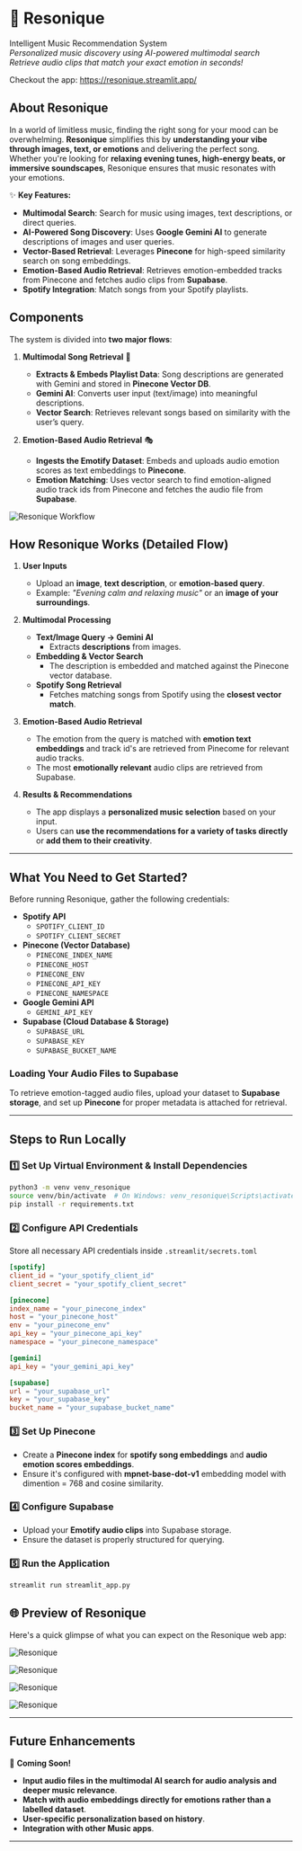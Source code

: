 # 🎵 **Resonique**

Intelligent Music Recommendation System  
_Personalized music discovery using AI-powered multimodal search_  
_Retrieve audio clips that match your exact emotion in seconds!_

Checkout the app: https://resonique.streamlit.app/

## **About Resonique**

In a world of limitless music, finding the right song for your mood can be overwhelming. **Resonique** simplifies this by **understanding your vibe through images, text, or emotions** and delivering the perfect song. Whether you're looking for **relaxing evening tunes, high-energy beats, or immersive soundscapes**, Resonique ensures that music resonates with your emotions.

✨ **Key Features:**

-   **Multimodal Search**: Search for music using images, text descriptions, or direct queries.
-   **AI-Powered Song Discovery**: Uses **Google Gemini AI** to generate descriptions of images and user queries.
-   **Vector-Based Retrieval**: Leverages **Pinecone** for high-speed similarity search on song embeddings.
-   **Emotion-Based Audio Retrieval**: Retrieves emotion-embedded tracks from Pinecone and fetches audio clips from **Supabase**.
-   **Spotify Integration**: Match songs from your Spotify playlists.

## **Components**

The system is divided into **two major flows**:

1. **Multimodal Song Retrieval** 📸

    - **Extracts & Embeds Playlist Data**: Song descriptions are generated with Gemini and stored in **Pinecone Vector DB**.
    - **Gemini AI**: Converts user input (text/image) into meaningful descriptions.
    - **Vector Search**: Retrieves relevant songs based on similarity with the user’s query.

2. **Emotion-Based Audio Retrieval** 🎭
    - **Ingests the Emotify Dataset**: Embeds and uploads audio emotion scores as text embeddings to **Pinecone**.
    - **Emotion Matching**: Uses vector search to find emotion-aligned audio track ids from Pinecone and fetches the audio file from **Supabase**.

![Resonique Workflow](assets/Resonique_workflow.png)

## **How Resonique Works (Detailed Flow)**

1. **User Inputs**

    - Upload an **image**, **text description**, or **emotion-based query**.
    - Example: _"Evening calm and relaxing music"_ or an **image of your surroundings**.

2. **Multimodal Processing**

    - **Text/Image Query → Gemini AI**
        - Extracts **descriptions** from images.
    - **Embedding & Vector Search**
        - The description is embedded and matched against the Pinecone vector database.
    - **Spotify Song Retrieval**
        - Fetches matching songs from Spotify using the **closest vector match**.

3. **Emotion-Based Audio Retrieval**

    - The emotion from the query is matched with **emotion text embeddings** and track id's are retrieved from Pinecome for relevant audio tracks.
    - The most **emotionally relevant** audio clips are retrieved from Supabase.

4. **Results & Recommendations**
    - The app displays a **personalized music selection** based on your input.
    - Users can **use the recommendations for a variety of tasks directly** or **add them to their creativity**.

---

## **What You Need to Get Started?**

Before running Resonique, gather the following credentials:

-   **Spotify API**
    -   `SPOTIFY_CLIENT_ID`
    -   `SPOTIFY_CLIENT_SECRET`
-   **Pinecone (Vector Database)**
    -   `PINECONE_INDEX_NAME`
    -   `PINECONE_HOST`
    -   `PINECONE_ENV`
    -   `PINECONE_API_KEY`
    -   `PINECONE_NAMESPACE`
-   **Google Gemini API**
    -   `GEMINI_API_KEY`
-   **Supabase (Cloud Database & Storage)**
    -   `SUPABASE_URL`
    -   `SUPABASE_KEY`
    -   `SUPABASE_BUCKET_NAME`

### **Loading Your Audio Files to Supabase**

To retrieve emotion-tagged audio files, upload your dataset to **Supabase storage**, and set up **Pinecone** for proper metadata is attached for retrieval.

---

## **Steps to Run Locally**

### **1️⃣ Set Up Virtual Environment & Install Dependencies**

```bash
python3 -m venv venv_resonique
source venv/bin/activate  # On Windows: venv_resonique\Scripts\activate
pip install -r requirements.txt
```

### **2️⃣ Configure API Credentials**

Store all necessary API credentials inside `.streamlit/secrets.toml`

```toml
[spotify]
client_id = "your_spotify_client_id"
client_secret = "your_spotify_client_secret"

[pinecone]
index_name = "your_pinecone_index"
host = "your_pinecone_host"
env = "your_pinecone_env"
api_key = "your_pinecone_api_key"
namespace = "your_pinecone_namespace"

[gemini]
api_key = "your_gemini_api_key"

[supabase]
url = "your_supabase_url"
key = "your_supabase_key"
bucket_name = "your_supabase_bucket_name"
```

### **3️⃣ Set Up Pinecone**

-   Create a **Pinecone index** for **spotify song embeddings** and **audio emotion scores embeddings**.
-   Ensure it's configured with **mpnet-base-dot-v1** embedding model with dimention = 768 and cosine similarity.

### **4️⃣ Configure Supabase**

-   Upload your **Emotify audio clips** into Supabase storage.
-   Ensure the dataset is properly structured for querying.

### **5️⃣ Run the Application**

```bash
streamlit run streamlit_app.py
```

## 🌐 **Preview of Resonique**

Here's a quick glimpse of what you can expect on the Resonique web app:

![Resonique](assets/Resonique_website_1.png)

![Resonique](assets/Resonique_website_2.png)

![Resonique](assets/Resonique_website_3.png)

![Resonique](assets/Resonique_website_4.png)

---

## **Future Enhancements**

🔮 **Coming Soon!**

-   **Input audio files in the multimodal AI search for audio analysis and deeper music relevance**.
-   **Match with audio embeddings directly for emotions rather than a labelled dataset**.
-   **User-specific personalization based on history**.
-   **Integration with other Music apps**.

---
